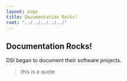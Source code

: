```yaml
---
layout: page
title: Documentation Rocks!
root: "../../../../../"
---
```

## Documentation Rocks!

DSI began to document their software projects.


> this is a quote